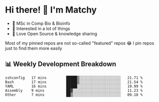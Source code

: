 # Hi there! 👋 I'm Matchy

- 🧬 MSc in Comp Bio & Bioinfo
- 🎈 Interested in a lot of things
- 💜 Love Open Source & knowledge sharing

Most of my pinned repos are not so-called "featured" repos 😂 I pin repos just to find them more easily

## 📊 Weekly Development Breakdown

<!--START_SECTION:waka-->

```text
sshconfig   17 mins         █████▒░░░░░░░░░░░░░░░░░░░   21.71 %
Bash        17 mins         █████▒░░░░░░░░░░░░░░░░░░░   21.54 %
YAML        16 mins         █████░░░░░░░░░░░░░░░░░░░░   19.99 %
Assembly    9 mins          ██▓░░░░░░░░░░░░░░░░░░░░░░   11.23 %
Other       7 mins          ██▒░░░░░░░░░░░░░░░░░░░░░░   09.18 %
```

<!--END_SECTION:waka-->
